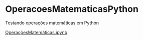 # OperacoesMatematicasPython
Testando operações matemáticas em Python

[OperaçõesMatemáticas.ipynb](/OperaçõesMatemáticas.ipynb)
